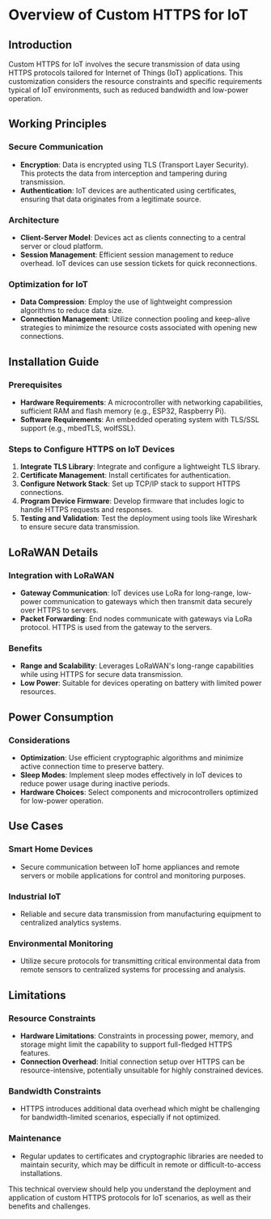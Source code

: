 # Overview of Custom HTTPS for IoT

## Introduction
Custom HTTPS for IoT involves the secure transmission of data using HTTPS protocols tailored for Internet of Things (IoT) applications. This customization considers the resource constraints and specific requirements typical of IoT environments, such as reduced bandwidth and low-power operation.

## Working Principles

### Secure Communication
- **Encryption**: Data is encrypted using TLS (Transport Layer Security). This protects the data from interception and tampering during transmission.
- **Authentication**: IoT devices are authenticated using certificates, ensuring that data originates from a legitimate source.

### Architecture
- **Client-Server Model**: Devices act as clients connecting to a central server or cloud platform.
- **Session Management**: Efficient session management to reduce overhead. IoT devices can use session tickets for quick reconnections.

### Optimization for IoT
- **Data Compression**: Employ the use of lightweight compression algorithms to reduce data size.
- **Connection Management**: Utilize connection pooling and keep-alive strategies to minimize the resource costs associated with opening new connections.

## Installation Guide

### Prerequisites
- **Hardware Requirements**: A microcontroller with networking capabilities, sufficient RAM and flash memory (e.g., ESP32, Raspberry Pi).
- **Software Requirements**: An embedded operating system with TLS/SSL support (e.g., mbedTLS, wolfSSL).

### Steps to Configure HTTPS on IoT Devices
1. **Integrate TLS Library**: Integrate and configure a lightweight TLS library.
2. **Certificate Management**: Install certificates for authentication.
3. **Configure Network Stack**: Set up TCP/IP stack to support HTTPS connections.
4. **Program Device Firmware**: Develop firmware that includes logic to handle HTTPS requests and responses.
5. **Testing and Validation**: Test the deployment using tools like Wireshark to ensure secure data transmission.

## LoRaWAN Details

### Integration with LoRaWAN
- **Gateway Communication**: IoT devices use LoRa for long-range, low-power communication to gateways which then transmit data securely over HTTPS to servers.
- **Packet Forwarding**: End nodes communicate with gateways via LoRa protocol. HTTPS is used from the gateway to the servers.

### Benefits
- **Range and Scalability**: Leverages LoRaWAN's long-range capabilities while using HTTPS for secure data transmission.
- **Low Power**: Suitable for devices operating on battery with limited power resources.

## Power Consumption

### Considerations
- **Optimization**: Use efficient cryptographic algorithms and minimize active connection time to preserve battery.
- **Sleep Modes**: Implement sleep modes effectively in IoT devices to reduce power usage during inactive periods.
- **Hardware Choices**: Select components and microcontrollers optimized for low-power operation.

## Use Cases

### Smart Home Devices
- Secure communication between IoT home appliances and remote servers or mobile applications for control and monitoring purposes.

### Industrial IoT
- Reliable and secure data transmission from manufacturing equipment to centralized analytics systems.

### Environmental Monitoring
- Utilize secure protocols for transmitting critical environmental data from remote sensors to centralized systems for processing and analysis.

## Limitations

### Resource Constraints
- **Hardware Limitations**: Constraints in processing power, memory, and storage might limit the capability to support full-fledged HTTPS features.
- **Connection Overhead**: Initial connection setup over HTTPS can be resource-intensive, potentially unsuitable for highly constrained devices.

### Bandwidth Constraints
- HTTPS introduces additional data overhead which might be challenging for bandwidth-limited scenarios, especially if not optimized.

### Maintenance
- Regular updates to certificates and cryptographic libraries are needed to maintain security, which may be difficult in remote or difficult-to-access installations.

This technical overview should help you understand the deployment and application of custom HTTPS protocols for IoT scenarios, as well as their benefits and challenges.